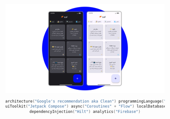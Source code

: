 <div align="center">

![banner](docs/assets/readme_banner.png)

```kotlin
architecture("Google's recommendation aka Clean") programmingLanguage("Kotlin")
uiToolkit("Jetpack Compose") async("Coroutines" + "Flow") localDatabase("Room")
dependencyInjection("Hilt") analytics("Firebase")
``` 

</div>
